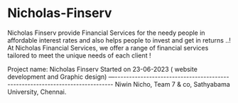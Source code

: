 # Nicholas-Finserv

Nicholas Finserv provide Financial Services for the needy people in affordable interest rates and also helps people to invest and get in returns ..!
At Nicholas Financial Services, we offer a range of financial services tailored to meet the unique needs of each client !



Project name: Nicholas Finserv
Started on 23-06-2023 ( website development and Graphic design)
—-----------------------------------------------------------------------------
Niwin Nicho,
Team 7 & co, 
Sathyabama University,
Chennai.
